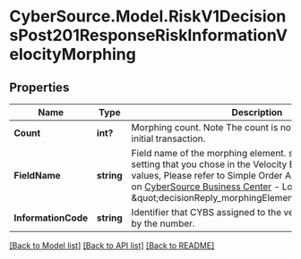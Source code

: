 # CyberSource.Model.RiskV1DecisionsPost201ResponseRiskInformationVelocityMorphing
## Properties

Name | Type | Description | Notes
------------ | ------------- | ------------- | -------------
**Count** | **int?** | Morphing count. Note The count is not returned for the initial transaction. | [optional] 
**FieldName** | **string** | Field name of the morphing element. specified by the setting that you chose in the Velocity Editor. For all possible values, Please refer to Simple Order API Developer Guide  on [CyberSource Business Center](https://ebc2.cybersource.com/ebc2/) - Look for &#39;Reply Fields&#39;: \&quot;decisionReply_morphingElement_#_fieldName\&quot;.  | [optional] 
**InformationCode** | **string** | Identifier that CYBS assigned to the velocity rule specified by the number. | [optional] 

[[Back to Model list]](../README.md#documentation-for-models) [[Back to API list]](../README.md#documentation-for-api-endpoints) [[Back to README]](../README.md)

